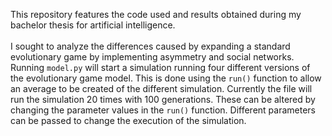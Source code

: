 This repository features the code used and results obtained during my bachelor thesis for artificial intelligence. <br>
<br>
I sought to analyze the differences caused by expanding a standard evolutionary game by implementing asymmetry and social networks. <br>
Running `model.py` will start a simulation running four different versions of the evolutionary game model. This is done using the `run()` function to allow an average to be created of the different simulation. Currently the file will run the simulation 20 times with 100 generations. These can be altered by changing the parameter values in the `run()` function. Different parameters can be passed to change the execution of the simulation.  
